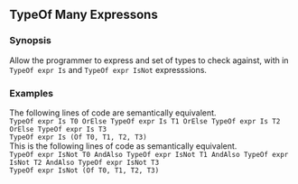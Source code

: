 ## TypeOf Many Expressons
### Synopsis

Allow the programmer to express and set of types to check against, with in `TypeOf expr Is` and `TypeOf expr IsNot` expresssions.

### Examples
The following lines of code are semantically equivalent.    
`TypeOf expr Is T0 OrElse TypeOf expr Is T1 OrElse TypeOf expr Is T2 OrElse TypeOf expr Is T3`    
`TypeOf expr Is (Of T0, T1, T2, T3)`    
This is the following lines of code as semantically equivalent.    
`TypeOf expr IsNot T0 AndAlso TypeOf expr IsNot T1 AndAlso TypeOf expr IsNot T2 AndAlso TypeOf expr IsNot T3`    
`TypeOf expr IsNot (Of T0, T1, T2, T3)`    

